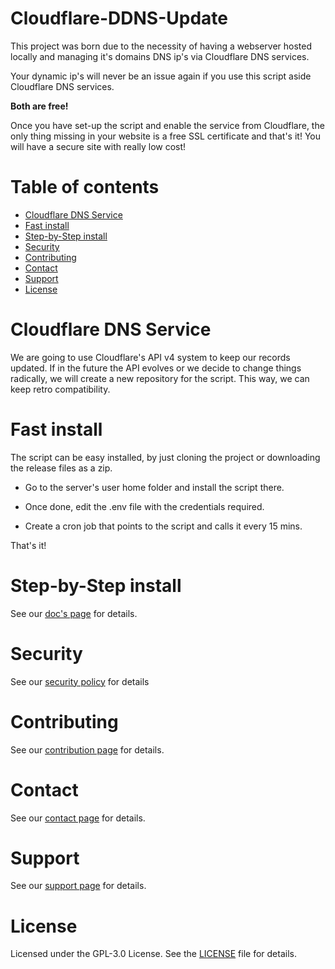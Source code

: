 # Cloudflare-DDNS-Update

This project was born due to the necessity of having a webserver hosted locally
and managing it's domains DNS ip's via Cloudflare DNS services.

Your dynamic ip's will never be an issue again if you use this script aside
Cloudflare DNS services.

**Both are free!**

Once you have set-up the script and enable the service from Cloudflare, the only
thing missing in your website is a free SSL certificate and that's it! You will
have a secure site with really low cost!


# Table of contents
- [Cloudflare DNS Service](#cloudflare-dns-service)
- [Fast install](#fast-install)
- [Step-by-Step install](#step-by-step-install)
- [Security](#security)
- [Contributing](#contributing)
- [Contact](#contact)
- [Support](#support)
- [License](#license)


# Cloudflare DNS Service

We are going to use Cloudflare's API v4 system to keep our records updated. If in
the future the API evolves or we decide to change things radically, we will create
a new repository for the script. This way, we can keep retro compatibility.


# Fast install

The script can be easy installed, by just cloning the project or downloading the
release files as a zip.

- Go to the server's user home folder and install the script there.

- Once done, edit the .env file with the credentials required.

- Create a cron job that points to the script and calls it every 15 mins.

That's it!


# Step-by-Step install

See our [doc's page](https://github.com/juanmcortez/Cloudflare-DDNS-Update/blob/master/CloudflareDDNS/docs/STEPBYSTEP.md) for details.


# Security

See our [security policy](https://github.com/juanmcortez/Cloudflare-DDNS-Update/blob/master/SECURITY.md) for details


# Contributing

See our [contribution page](https://github.com/juanmcortez/Cloudflare-DDNS-Update/blob/master/CloudflareDDNS/docs/CONTRIBUTING.md) for details.


# Contact

See our [contact page](https://github.com/juanmcortez/Cloudflare-DDNS-Update/blob/master/CloudflareDDNS/docs/CONTACT.md) for details.


# Support

See our [support page](https://github.com/juanmcortez/Cloudflare-DDNS-Update/blob/master/CloudflareDDNS/docs/SUPPORT.md) for details.

# License

Licensed under the GPL-3.0 License. See the [LICENSE](https://github.com/juanmcortez/Cloudflare-DDNS-Update/blob/master/LICENSE) file for details.
